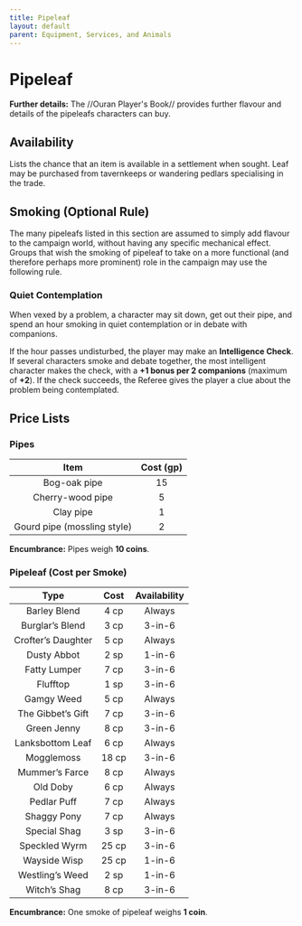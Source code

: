 ```yaml
---
title: Pipeleaf
layout: default
parent: Equipment, Services, and Animals
---
```

# Pipeleaf

**Further details:** The //Ouran Player's Book// provides further flavour and details of the pipeleafs characters can buy.

## Availability

Lists the chance that an item is available in a settlement when sought. Leaf may be purchased from tavernkeeps or wandering pedlars specialising in the trade.

## Smoking (Optional Rule)

The many pipeleafs listed in this section are assumed to simply add flavour to the campaign world, without having any specific mechanical effect. Groups that wish the smoking of pipeleaf to take on a more functional (and therefore perhaps more prominent) role in the campaign may use the following rule.

### Quiet Contemplation

When vexed by a problem, a character may sit down, get out their pipe, and spend an hour smoking in quiet contemplation or in debate with companions.

If the hour passes undisturbed, the player may make an **Intelligence Check**. If several characters smoke and debate together, the most intelligent character makes the check, with a **+1 bonus per 2 companions** (maximum of **+2**). If the check succeeds, the Referee gives the player a clue about the problem being contemplated.

## Price Lists

### Pipes

| Item | Cost (gp) |
| :---: | :---: |
| Bog-oak pipe | 15 |
| Cherry-wood pipe | 5 |
| Clay pipe | 1 |
| Gourd pipe (mossling style) | 2 |

**Encumbrance:** Pipes weigh **10 coins**.

### Pipeleaf (Cost per Smoke)

| Type | Cost | Availability |
| :---: | :---: | :---: |
| Barley Blend | 4 cp | Always |
| Burglar’s Blend | 3 cp | 3-in-6 |
| Crofter’s Daughter | 5 cp | Always |
| Dusty Abbot | 2 sp | 1-in-6 |
| Fatty Lumper | 7 cp | 3-in-6 |
| Flufftop | 1 sp | 3-in-6 |
| Gamgy Weed | 5 cp | Always |
| The Gibbet’s Gift | 7 cp | 3-in-6 |
| Green Jenny | 8 cp | 3-in-6 |
| Lanksbottom Leaf | 6 cp | Always |
| Mogglemoss | 18 cp | 3-in-6 |
| Mummer’s Farce | 8 cp | Always |
| Old Doby | 6 cp | Always |
| Pedlar Puff | 7 cp | Always |
| Shaggy Pony | 7 cp | Always |
| Special Shag | 3 sp | 3-in-6 |
| Speckled Wyrm | 25 cp | 3-in-6 |
| Wayside Wisp | 25 cp | 1-in-6 |
| Westling’s Weed | 2 sp | 1-in-6 |
| Witch’s Shag | 8 cp | 3-in-6 |

**Encumbrance:** One smoke of pipeleaf weighs **1 coin**.